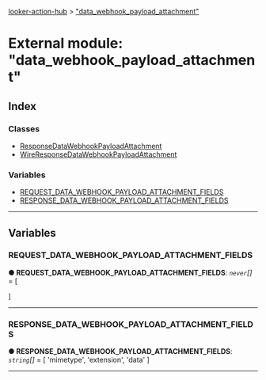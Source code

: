 [looker-action-hub](../README.md) > ["data_webhook_payload_attachment"](../modules/_data_webhook_payload_attachment_.md)



# External module: "data_webhook_payload_attachment"

## Index

### Classes

* [ResponseDataWebhookPayloadAttachment](../classes/_data_webhook_payload_attachment_.responsedatawebhookpayloadattachment.md)
* [WireResponseDataWebhookPayloadAttachment](../classes/_data_webhook_payload_attachment_.wireresponsedatawebhookpayloadattachment.md)


### Variables

* [REQUEST_DATA_WEBHOOK_PAYLOAD_ATTACHMENT_FIELDS](_data_webhook_payload_attachment_.md#request_data_webhook_payload_attachment_fields)
* [RESPONSE_DATA_WEBHOOK_PAYLOAD_ATTACHMENT_FIELDS](_data_webhook_payload_attachment_.md#response_data_webhook_payload_attachment_fields)



---
## Variables
<a id="request_data_webhook_payload_attachment_fields"></a>

###  REQUEST_DATA_WEBHOOK_PAYLOAD_ATTACHMENT_FIELDS

**●  REQUEST_DATA_WEBHOOK_PAYLOAD_ATTACHMENT_FIELDS**:  *`never`[]*  =  [

]






___

<a id="response_data_webhook_payload_attachment_fields"></a>

###  RESPONSE_DATA_WEBHOOK_PAYLOAD_ATTACHMENT_FIELDS

**●  RESPONSE_DATA_WEBHOOK_PAYLOAD_ATTACHMENT_FIELDS**:  *`string`[]*  =  [
  'mimetype',
  'extension',
  'data'
]






___



